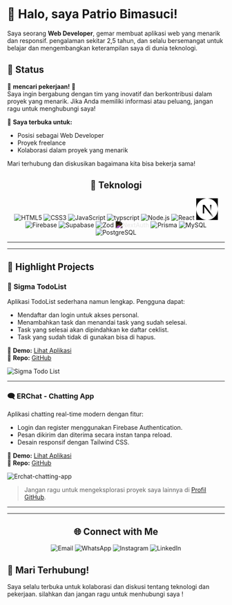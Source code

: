 # 👋 Halo, saya Patrio Bimasuci!

Saya seorang **Web Developer**, gemar membuat aplikasi web yang menarik dan responsif. pengalaman sekitar 2,5 tahun, dan selalu bersemangat untuk belajar dan mengembangkan keterampilan saya di dunia teknologi.

## 📢 Status

🌟 **mencari pekerjaan!** 🌟  
Saya ingin bergabung dengan tim yang inovatif dan berkontribusi dalam proyek yang menarik. Jika Anda memiliki informasi atau peluang, jangan ragu untuk menghubungi saya!

💼 **Saya terbuka untuk:**
- Posisi sebagai Web Developer
- Proyek freelance
- Kolaborasi dalam proyek yang menarik

Mari terhubung dan diskusikan bagaimana kita bisa bekerja sama!

<h2 align="center">🚀 Teknologi</h2>

<div align="center">
  <img src="https://cdn.jsdelivr.net/gh/devicons/devicon/icons/html5/html5-original.svg" alt="HTML5" width="50" height="50" />
  <img src="https://cdn.jsdelivr.net/gh/devicons/devicon/icons/css3/css3-original.svg" alt="CSS3" width="50" height="50" />
  <img src="https://cdn.jsdelivr.net/gh/devicons/devicon/icons/javascript/javascript-original.svg" alt="JavaScript" width="50" height="50" />
  <img src="https://cdn.jsdelivr.net/gh/devicons/devicon/icons/typescript/typescript-original.svg" alt="typscript" width="50" height="50" />
  <img src="https://cdn.jsdelivr.net/gh/devicons/devicon/icons/nodejs/nodejs-original.svg" alt="Node.js" width="50" height="50" />
  <img src="https://cdn.jsdelivr.net/gh/devicons/devicon/icons/react/react-original.svg" alt="React" width="50" height="50" />
 <img src="https://raw.githubusercontent.com/devicons/devicon/master/icons/nextjs/nextjs-original.svg" alt="Next.js" width="50" height="50" style="filter: invert(1);" />
  <img src="https://cdn.jsdelivr.net/gh/devicons/devicon/icons/firebase/firebase-plain.svg" alt="Firebase" width="50" height="50" />
  <img src="https://cdn.jsdelivr.net/gh/devicons/devicon/icons/supabase/supabase-original.svg" alt="Supabase" width="50" height="50" />
  <img src="https://i.postimg.cc/qvR3mxH2/zod.png" alt="Zod" width="50" height="50" />
  <img src="https://i.postimg.cc/Nj5K8GR4/next-auth.png" alt="NextAuth" width="50" height="50" style="filter: invert(1);" />
  <img src="https://cdn.jsdelivr.net/gh/devicons/devicon/icons/prisma/prisma-original.svg" alt="Prisma" width="50" height="50" />
  <img src="https://i.postimg.cc/wMwBJnvZ/mysql.png" alt="MySQL" width="50" height="50" />
<img src="https://i.postimg.cc/Wbf34RxJ/postgresql.png" alt="PostgreSQL" width="50" height="50" />

</div>

---
---

## 🌟 Highlight Projects  

### 📝 **Sigma TodoList**  
Aplikasi TodoList sederhana namun lengkap. Pengguna dapat:  
- Mendaftar dan login untuk akses personal.  
- Menambahkan task dan menandai task yang sudah selesai.  
- Task yang selesai akan dipindahkan ke daftar ceklist.
- Task yang sudah tidak di gunakan bisa di hapus.  

🔗 **Demo:** [Lihat Aplikasi](https://sigma-todolist.vercel.app)  
🔗 **Repo:** [GitHub](https://github.com/riobima222/sigma-todo-list)

<img src="https://i.postimg.cc/wjsbCg9x/Sigma-Todo-List.jpg" style="max-width: 550; height: auto;" alt="Sigma Todo List" />

---

### 🗨️ **ERChat - Chatting App**  
Aplikasi chatting real-time modern dengan fitur:  
- Login dan register menggunakan Firebase Authentication.  
- Pesan dikirim dan diterima secara instan tanpa reload.  
- Desain responsif dengan Tailwind CSS.

🔗 **Demo:** [Lihat Aplikasi](https://erchat-chatting.vercel.app/login)  
🔗 **Repo:** [GitHub](https://github.com/riobima222/chatting-app)

<img src="https://i.postimg.cc/wMTGZNjn/Erchat.jpg" style="max-width: 550; height: auto;" alt="Erchat-chatting-app" />


> Jangan ragu untuk mengeksplorasi proyek saya lainnya di [Profil GitHub](https://github.com/riobima222).  


---
---

<div align="center">
  <h2>🌐 Connect with Me</h2>
  <p>
    <a href="mailto:patriobimasuci354@gmail.com" target="_blank" style="text-decoration:none;">
      <img src="https://img.shields.io/badge/Gmail-D32F2F?style=for-the-badge&logo=gmail&logoColor=white" alt="Email" />
    </a>
    <a href="https://wa.me/085745068643" target="_blank" style="text-decoration:none;">
      <img src="https://img.shields.io/badge/WhatsApp-25D366?style=for-the-badge&logo=whatsapp&logoColor=white" alt="WhatsApp" />
    </a>
    <a href="https://instagram.com/riobima222" target="_blank" style="text-decoration:none;">
      <img src="https://img.shields.io/badge/Instagram-E1306C?style=for-the-badge&logo=instagram&logoColor=white" alt="Instagram" />
    </a>
    <a href="https://linkedin.com/in/patrio-bimasuci-1115aa339" target="_blank" style="text-decoration:none;">
      <img src="https://img.shields.io/badge/LinkedIn-0077B5?style=for-the-badge&logo=linkedin&logoColor=white" alt="LinkedIn" />
    </a>
  </p>
</div>

## 🎉 Mari Terhubung!

Saya selalu terbuka untuk kolaborasi dan diskusi tentang teknologi dan pekerjaan. silahkan dan jangan ragu untuk menhubungi saya !
